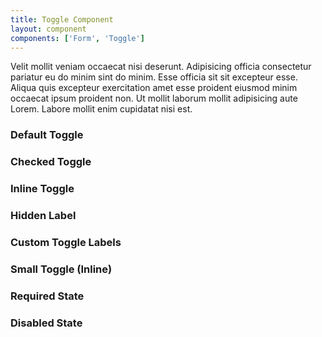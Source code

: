 ```yaml
---
title: Toggle Component
layout: component
components: ['Form', 'Toggle']
---
```


<script>
  import { Form, Toggle, Preview } from '$lib/components'
</script>

Velit mollit veniam occaecat nisi deserunt. Adipisicing officia consectetur pariatur eu do minim sint do minim. Esse officia sit sit excepteur esse. Aliqua quis excepteur exercitation amet esse proident eiusmod minim occaecat ipsum proident non. Ut mollit laborum mollit adipisicing aute Lorem. Labore mollit enim cupidatat nisi est.

### Default Toggle

<Form on:submit>
  <Toggle name="toggle1" label="Notifications" />
</Form>

### Checked Toggle

<Form on:submit>
  <Toggle checked name="toggle2" label="Notifications" />
</Form>

### Inline Toggle

<Form on:submit>
  <Toggle inline name="toggle3" label="Notifications" />
</Form>

### Hidden Label

<Form on:submit>
  <Toggle hideLabel name="toggle4" label="Notifications" />
</Form>

### Custom Toggle Labels

<Form on:submit>
  <Toggle name="toggle5" label="Notifications" onLabel="Yes" offLabel="No" />
</Form>

### Small Toggle (Inline)

<Form on:submit>
  <Toggle size="sm" inline name="toggle6" label="Notifications" />
</Form>

### Required State

<Form on:submit>
  <Toggle required name="toggle7" label="Notifications" />
</Form>

### Disabled State

<Form on:submit>
  <Toggle disabled name="toggle8" label="Notifications" />
</Form>
